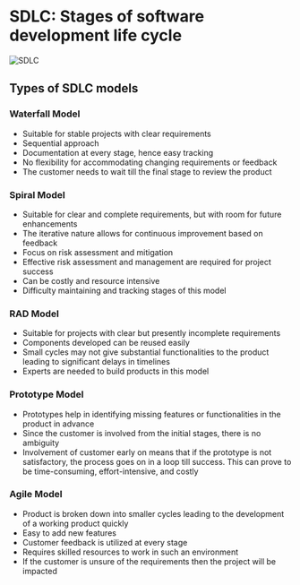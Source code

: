 # SDLC: Stages of software development life cycle

![SDLC](https://jab.ru/sdlc.png)

## Types of SDLC models
### Waterfall Model	
- Suitable for stable projects with clear requirements
- Sequential approach
- Documentation at every stage, hence easy tracking
- No flexibility for accommodating changing requirements or feedback
- The customer needs to wait till the final stage to review the product

### Spiral Model	
- Suitable for clear and complete requirements, but with room for future enhancements
- The iterative nature allows for continuous improvement based on feedback
- Focus on risk assessment and mitigation
- Effective risk assessment and management are required for project success
- Can be costly and resource intensive
- Difficulty maintaining and tracking stages of this model

### RAD Model	
- Suitable for projects with clear but presently incomplete requirements
- Components developed can be reused easily
- Small cycles may not give substantial functionalities to the product leading to significant delays in timelines
- Experts are needed to build products in this model

### Prototype Model	
- Prototypes help in identifying missing features or functionalities in the product in advance
- Since the customer is involved from the initial stages, there is no ambiguity
- Involvement of customer early on means that if the prototype is not satisfactory, the process goes on in a loop till success. This can prove to be time-consuming, effort-intensive, and costly

### Agile Model	
- Product is broken down into smaller cycles leading to the development of a working product quickly
- Easy to add new features
- Customer feedback is utilized at every stage
- Requires skilled resources to work in such an environment
- If the customer is unsure of the requirements then the project will be impacted
